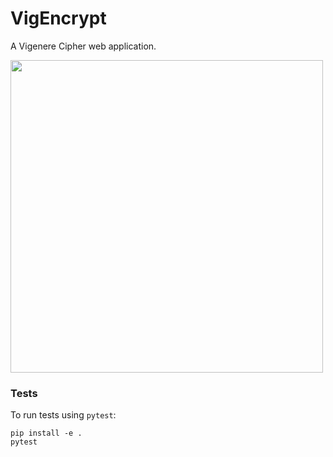 # VigEncrypt

A Vigenere Cipher web application.

<img src="https://upload.wikimedia.org/wikipedia/commons/9/9a/Vigen%C3%A8re_square_shading.svg" width="500px"/>

### Tests
To run tests using `pytest`:
```
pip install -e .
pytest
```
